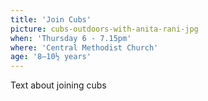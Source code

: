 ```yaml
---
title: 'Join Cubs'
picture: cubs-outdoors-with-anita-rani-jpg
when: 'Thursday 6 - 7.15pm'
where: 'Central Methodist Church'
age: '8–10½ years'
---
```


Text about joining cubs